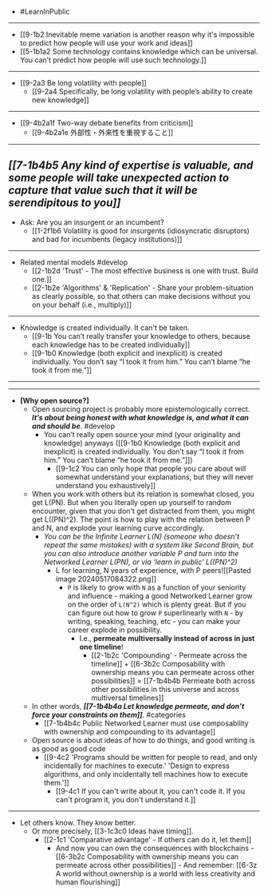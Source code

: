 - #LearnInPublic
---
- [[9-1b2 Inevitable meme variation is another reason why it's impossible to predict how people will use your work and ideas]]
- [[5-1b1a2 Some technology contains knowledge which can be universal. You can’t predict how people will use such technology.]]
---
- [[9-2a3 Be long volatility with people]]
  - [[9-2a4 Specifically, be long volatility with people’s ability to create new knowledge]]
---
- [[9-4b2a1f Two-way debate benefits from criticism]]
  - [[9-4b2a1e 外部性・外来性を重視すること]]
---
***[[7-1b4b5 Any kind of expertise is valuable, and some people will take unexpected action to capture that value such that it will be serendipitous to you]]***
---
- Ask: Are you an insurgent or an incumbent?
  - [[1-2f1b6 Volatility is good for insurgents (idiosyncratic disruptors) and bad for incumbents (legacy institutions)]]
---
- Related mental models #develop
  - [[2-1b2d 'Trust' - The most effective business is one with trust. Build one.]]
  - [[2-1b2e 'Algorithms' & 'Replication' - Share your problem-situation as clearly possible, so that others can make decisions without you on your behalf (i.e., multiply)]]
---
- Knowledge is created individually. It can't be taken.
  - [[9-1b You can’t really transfer your knowledge to others, because each knowledge has to be created individually]]
  - [[9-1b0 Knowledge (both explicit and inexplicit) is created individually. You don’t say “I took it from him.” You can’t blame “he took it from me.”]]
---
---
- **[Why open source?]** 
    - Open sourcing project is probably more epistemologically correct. ***It’s about being honest with what knowledge is, and what it can and should be***. #develop 
        - You can’t really open source your mind (your originality and knowledge) anyways ([[9-1b0 Knowledge (both explicit and inexplicit) is created individually. You don’t say “I took it from him.” You can’t blame “he took it from me.”]])
            - [[9-1c2 You can only hope that people you care about will somewhat understand your explanations, but they will never understand you exhaustively]]
    - When you work with others but its relation is somewhat closed, you get L(PN). But when you literally open up yourself to random encounter, given that you don't get distracted from them, you might get L((PN)^2). The point is how to play with the relation between P and N, and explode your learning curve accordingly.
	    - *You can be the Infinite Learner L(N) (someone who doesn’t repeat the same mistakes) with a system like Second Brain, but you can also introduce another variable P and turn into the Networked Learner L(PN), or via ‘learn in public’ L((PN)^2)*
		    - L for learning, N years of experience, with P peers![[Pasted image 20240517084322.png]]
				- `P` is likely to grow with `N` as a function of your seniority and influence - making a good Networked Learner grow on the order of `L(N^2)` which is plenty great. But if you can figure out how to grow `P` superlinearly with `N` - by writing, speaking, teaching, etc - you can make your career explode in possibility.
					- I.e., **permeate multiversally instead of across in just one timeline**!
						- [[2-1b2c 'Compounding' - Permeate across the timeline]] + [[6-3b2c Composability with ownership means you can permeate across other possibilities]] = [[7-1b4b4b Permeate both across other possibilities in this universe and across multiversal timelines]]
    - In other words, ***[[7-1b4b4a Let knowledge permeate, and don’t force your constraints on them]]***. #categories 
      - [[7-1b4b4c Public Networked Learner must use composability with ownership and compounding to its advantage]]
    - Open source is about ideas of how to do things, and good writing is as good as good code
	    - [[9-4c2 'Programs should be written for people to read, and only incidentally for machines to execute.' 'Design to express algorithms, and only incidentally tell machines how to execute them.']]
		    - [[9-4c1 If you can't write about it, you can't code it. If you can't program it, you don't understand it.]]
---
- Let others know. They know better. 
  - Or more precisely, [[3-1c3c0 Ideas have timing]].
    - [[2-1c1 'Comparative advantage' - If others can do it, let them]]
      - And now you can own the consequences with blockchains 
				- [[6-3b2c Composability with ownership means you can permeate across other possibilities]]
					- And remember: [[6-3z A world without ownership is a world with less creativity and human flourishing]]